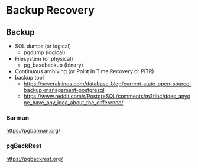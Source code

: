 # Backup Recovery

## Backup

* SQL dumps (or logical)
  * pgdump (logical)
* Filesystem (or physical)
  * pg_basebackup (binary)
* Continuous archiving (or Point In Time Recovery or PITR)
* backup tool
  * https://severalnines.com/database-blog/current-state-open-source-backup-management-postgresql
  * https://www.reddit.com/r/PostgreSQL/comments/m3fibc/does_anyone_have_any_idea_about_the_difference/

### Barman
https://pgbarman.org/

### pgBackRest
https://pgbackrest.org/
